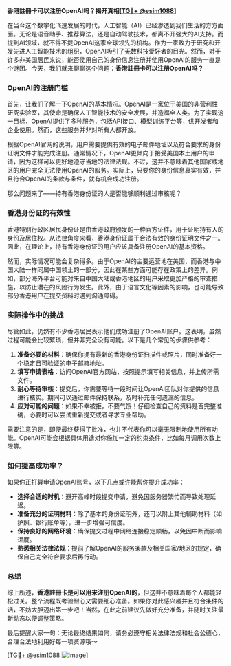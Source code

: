 **香港註冊卡可以注册OpenAI吗？揭开真相[[TG💪+ @esim1088](https://t.me/s/esim1088)]**

在当今这个数字化飞速发展的时代，人工智能（AI）已经渗透到我们生活的方方面面。无论是语音助手、推荐算法，还是自动驾驶技术，都离不开强大的AI支持。而提到AI领域，就不得不提OpenAI这家全球领先的机构。作为一家致力于研究和开发先进人工智能技术的组织，OpenAI吸引了无数科技爱好者的目光。然而，对于许多非美国居民来说，能否使用自己的身份信息注册并使用OpenAI的服务一直是个谜团。今天，我们就来聊聊这个问题：**香港註冊卡可以注册OpenAI吗？**

### OpenAI的注册门槛

首先，让我们了解一下OpenAI的基本情况。OpenAI是一家位于美国的非营利性研究实验室，其使命是确保人工智能技术的安全发展，并造福全人类。为了实现这一目标，OpenAI提供了多种服务，包括API接口、模型训练平台等，供开发者和企业使用。然而，这些服务并非对所有人都开放。

根据OpenAI官网的说明，用户需要提供有效的电子邮件地址以及符合要求的身份证明文件才能完成注册。通常情况下，OpenAI更倾向于接受美国本土用户的申请，因为这样可以更好地遵守当地的法律法规。不过，这并不意味着其他国家或地区的用户完全无法使用OpenAI的服务。实际上，只要你的身份信息真实有效，并且符合OpenAI的条款与条件，就有机会成功注册。

那么问题来了——持有香港身份证的人是否能够顺利通过审核呢？

### 香港身份证的有效性

香港特别行政区居民身份证是由香港政府颁发的一种官方证件，用于证明持有人的身份及居住权。从法律角度来看，香港身份证属于合法有效的身份证明文件之一。因此，在理论上，持有香港身份证的用户应该具备注册OpenAI的基本资格。

然而，实际情况可能会复杂得多。由于OpenAI的主要运营地在美国，而香港与中国大陆一样同属中国领土的一部分，因此在某些方面可能存在政策上的差异。例如，部分海外平台可能对来自中国大陆或香港地区的用户采取更加严格的审查措施，以防止潜在的风险行为发生。此外，由于语言文化等因素的影响，也可能导致部分香港用户在提交资料时遇到沟通障碍。

### 实际操作中的挑战

尽管如此，仍然有不少香港居民表示他们成功注册了OpenAI账户。这表明，虽然过程可能会比较繁琐，但并非完全没有可能。以下是几个常见的步骤供参考：

1. **准备必要的材料**：确保你拥有最新的香港身份证扫描件或照片，同时准备好一个稳定且可验证的电子邮箱地址。
2. **填写申请表格**：访问OpenAI官方网站，按照提示填写相关信息，并上传所需文件。
3. **耐心等待审核**：提交后，你需要等待一段时间让OpenAI团队对你提供的信息进行核实。期间可以通过邮件保持联系，及时补充任何遗漏的信息。
4. **应对可能的问题**：如果不幸被拒，不要气馁！仔细检查自己的资料是否完整准确，必要时可以尝试重新提交或者寻求专业帮助。

需要注意的是，即便最终获得了批准，也并不代表你可以毫无限制地使用所有功能。OpenAI可能会根据具体用途对你施加一定的约束条件，比如每月调用次数上限等。

### 如何提高成功率？

如果你正打算申请OpenAI账号，以下几点或许能帮你提升成功率：

- **选择合适的时机**：避开高峰时段提交申请，避免因服务器繁忙而导致处理延迟。
- **准备充分的证明材料**：除了基本的身份证明外，还可以附上其他辅助材料（如护照、银行账单等），进一步增强可信度。
- **保持良好的网络环境**：确保提交过程中网络连接稳定顺畅，以免因中断而影响进度。
- **熟悉相关法律法规**：提前了解OpenAI的服务条款及相关国家/地区的规定，确保自己完全符合要求后再行动。

### 总结

综上所述，**香港註冊卡是可以用来注册OpenAI的**，但这并不意味着每个人都能轻松过关。整个流程既考验耐心又需要细心准备。如果你对此感兴趣并且符合条件的话，不妨大胆迈出第一步吧！当然，在此之前建议先做好充分准备，并随时关注最新动态以便调整策略。

最后提醒大家一句：无论最终结果如何，请务必遵守相关法律法规和社会公德心，合理合法地利用好每一项资源哦～

[[TG💪+ @esim1088](https://t.me/s/esim1088) ![Image](https://i.postimg.cc/4NQfJmqS/Snipaste-2025-05-13-00-14-12.png)]